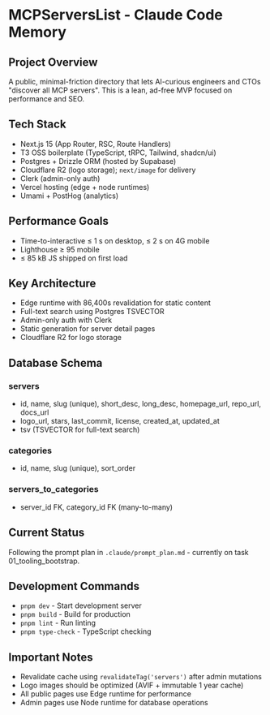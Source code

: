 # MCPServersList - Claude Code Memory

## Project Overview
A public, minimal-friction directory that lets AI-curious engineers and CTOs "discover all MCP servers". This is a lean, ad-free MVP focused on performance and SEO.

## Tech Stack
- Next.js 15 (App Router, RSC, Route Handlers)
- T3 OSS boilerplate (TypeScript, tRPC, Tailwind, shadcn/ui)
- Postgres + Drizzle ORM (hosted by Supabase)
- Cloudflare R2 (logo storage); `next/image` for delivery
- Clerk (admin-only auth)
- Vercel hosting (edge + node runtimes)
- Umami + PostHog (analytics)

## Performance Goals
- Time-to-interactive ≤ 1 s on desktop, ≤ 2 s on 4G mobile
- Lighthouse ≥ 95 mobile
- ≤ 85 kB JS shipped on first load

## Key Architecture
- Edge runtime with 86,400s revalidation for static content
- Full-text search using Postgres TSVECTOR
- Admin-only auth with Clerk
- Static generation for server detail pages
- Cloudflare R2 for logo storage

## Database Schema
### servers
- id, name, slug (unique), short_desc, long_desc, homepage_url, repo_url, docs_url
- logo_url, stars, last_commit, license, created_at, updated_at
- tsv (TSVECTOR for full-text search)

### categories
- id, name, slug (unique), sort_order

### servers_to_categories
- server_id FK, category_id FK (many-to-many)

## Current Status
Following the prompt plan in `.claude/prompt_plan.md` - currently on task 01_tooling_bootstrap.

## Development Commands
- `pnpm dev` - Start development server
- `pnpm build` - Build for production
- `pnpm lint` - Run linting
- `pnpm type-check` - TypeScript checking

## Important Notes
- Revalidate cache using `revalidateTag('servers')` after admin mutations
- Logo images should be optimized (AVIF + immutable 1 year cache)
- All public pages use Edge runtime for performance
- Admin pages use Node runtime for database operations